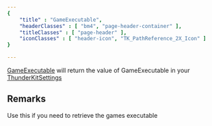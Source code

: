 ```yaml
---
{ 
	"title" : "GameExecutable",
	"headerClasses" : [ "bm4", "page-header-container" ],
	"titleClasses" : [ "page-header" ],
	"iconClasses" : [ "header-icon", "TK_PathReference_2X_Icon" ]
}

---
```


[GameExecutable](assetlink://Packages/com.passivepicasso.thunderkit/Editor/Core/Paths/Components/GameExecutable.cs) will return the value of GameExecutable in your [ThunderKitSettings](menulink://Tools/ThunderKit/Settings)

## Remarks

Use this if you need to retrieve the games executable
